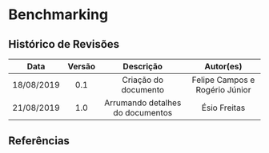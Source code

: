 # Benchmarking

## Histórico de Revisões

|    Data    | Versão |            Descrição             |           Autor(es)            |
| :--------: | :----: | :------------------------------: | :----------------------------: |
| 18/08/2019 |  0.1   |       Criação do documento       | Felipe Campos e Rogério Júnior |
| 21/08/2019 |  1.0   | Arrumando detalhes do documentos |          Ésio Freitas          |

## Referências
